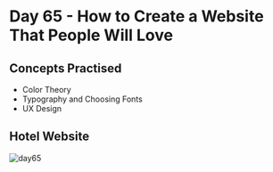 # Day 65 - How to Create a Website That People Will Love
## Concepts Practised
- Color Theory
- Typography and Choosing Fonts
- UX Design
## Hotel Website
![day65](https://user-images.githubusercontent.com/98851253/162840074-2b2f748b-8faa-4715-9aa9-aafd5118b511.gif)
